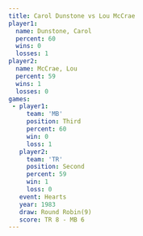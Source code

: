 ```yaml
---
title: Carol Dunstone vs Lou McCrae
player1:               
  name: Dunstone, Carol
  percent: 60          
  wins: 0              
  losses: 1            
player2:               
  name: McCrae, Lou    
  percent: 59          
  wins: 1              
  losses: 0            
games:
 - player1:         
     team: 'MB'     
     position: Third
     percent: 60    
     win: 0         
     loss: 1        
   player2:          
     team: 'TR'      
     position: Second
     percent: 59     
     win: 1          
     loss: 0         
   event: Hearts       
   year: 1983          
   draw: Round Robin(9)
   score: TR 8 - MB 6  
---
```

